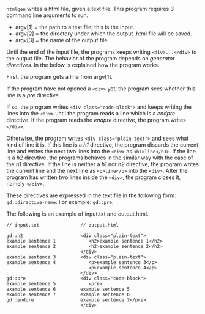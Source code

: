 `htmlgen` writes a html file, given a text file. This program requires 3 command line arguments to run.

- argv[1] = the path to a text file; this is the input.
- argv[2] = the directory under which the output .html file will be saved.
- argv[3] = the name of the output file.

Until the end of the input file, the programs keeps writing `<div>...</div>` to the output file. The behavior of the program depends on *generator directives*. In the below is explained how the program works.

First, the program gets a line from argv[1].

If the program have not opened a `<div>` yet, the program sees whether this line is a *pre* directive.

If so, the program writes `<div class="code-block">` and keeps writing the lines into the `<div>` until the program reads a line which is a *endpre* directive. If the program reads the *endpre* directive, the program writes `</div>`.

Otherwise, the program writes `<div class="plain-text">` and sees what kind of line it is. If this line is a *h1* directive, the program discards the current line and writes the next two lines into the `<div>` as `<h1>line</h1>`. If the line is a *h2* direvtive, the programs behaves in the similar way with the case of the *h1* directive. If the line is neither a *h1* nor *h2* directive, the program writes the current line and the next line as `<p>line</p>` into the `<div>`. After the program has written two lines inside the `<div>`, the program closes it, namely `</div>`.

These directives are expressed in the text file in the following form: `gd::directive-name`. For example: `gd::pre`.

The following is an example of input.txt and output.html.

```
// input.txt               // output.html

gd::h2                     <div class="plain-text">
example sentence 1            <h2>example sentence 1</h2>
example sentence 2            <h2>example sentence 2</h2>
                           </div>
example sentence 3         <div class="plain-text">
example sentence 4            <p>example sentence 3</p>
                              <p>example sentence 4</p>
                           </div>
gd::pre                    <div class="code-block">
example sentence 5            <pre>
example sentence 6         example sentence 5
example sentence 7         example sentence 6
gd::endpre                 example sentence 7</pre>
                           </div>
```